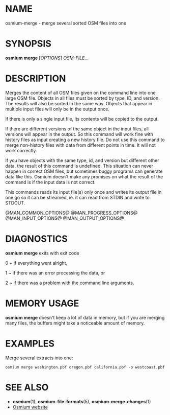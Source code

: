 
# NAME

osmium-merge - merge several sorted OSM files into one


# SYNOPSIS

**osmium merge** \[*OPTIONS*\] *OSM-FILE*...


# DESCRIPTION

Merges the content of all OSM files given on the command line into one large
OSM file. Objects in all files must be sorted by type, ID, and version. The
results will also be sorted in the same way. Objects that appear in multiple
input files will only be in the output once.

If there is only a single input file, its contents will be copied to the
output.

If there are different versions of the same object in the input files, all
versions will appear in the output. So this command will work fine with history
files as input creating a new history file. Do not use this command to merge
non-history files with data from different points in time. It will not work
correctly.

If you have objects with the same type, id, and version but different other
data, the result of this command is undefined. This situation can never happen
in correct OSM files, but sometimes buggy programs can generate data like this.
Osmium doesn't make any promises on what the result of the command is if the
input data is not correct.

This commands reads its input file(s) only once and writes its output file
in one go so it can be streamed, ie. it can read from STDIN and write to
STDOUT.


@MAN_COMMON_OPTIONS@
@MAN_PROGRESS_OPTIONS@
@MAN_INPUT_OPTIONS@
@MAN_OUTPUT_OPTIONS@

# DIAGNOSTICS

**osmium merge** exits with exit code

0
  ~ if everything went alright,

1
  ~ if there was an error processing the data, or

2
  ~ if there was a problem with the command line arguments.


# MEMORY USAGE

**osmium merge** doesn't keep a lot of data in memory, but if you are merging
many files, the buffers might take a noticeable amount of memory.


# EXAMPLES

Merge several extracts into one:

    osmium merge washington.pbf oregon.pbf california.pbf -o westcoast.pbf


# SEE ALSO

* **osmium**(1), **osmium-file-formats**(5), **osmium-merge-changes**(1)
* [Osmium website](http://osmcode.org/osmium-tool/)


